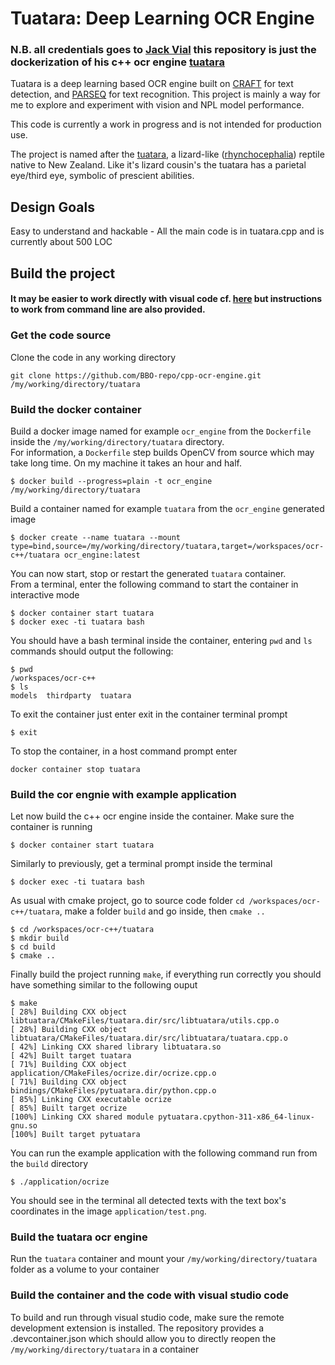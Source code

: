 # Tuatara: Deep Learning OCR Engine

### N.B. all credentials goes to [Jack Vial](https://github.com/jackvial) this repository is just the dockerization of his c++ ocr engine [tuatara](https://github.com/jackvial/tuatara) 

Tuatara is a deep learning based OCR engine built on [CRAFT](https://github.com/clovaai/CRAFT-pytorch) for text detection, and [PARSEQ](https://github.com/baudm/parseq) for text recognition. This project is mainly a way for me to explore and experiment with vision and NPL model performance.

This code is currently a work in progress and is not intended for production use.

The project is named after the [tuatara](https://en.wikipedia.org/wiki/Tuatara), a lizard-like ([rhynchocephalia](https://en.wikipedia.org/wiki/Rhynchocephalia)) reptile native to New Zealand. Like it's lizard cousin's the tuatara has a parietal eye/third eye, symbolic of prescient abilities.

## Design Goals
Easy to understand and hackable - All the main code is in tuatara.cpp and is currently about 500 LOC

## Build the project
#### It may be easier to work directly with visual code cf. [here](#Build-and-debug-through-visual-studio-code) but instructions to work from command line are also provided.
### Get the code source 
Clone the code in any working directory
```
git clone https://github.com/BBO-repo/cpp-ocr-engine.git /my/working/directory/tuatara
```
### Build the docker container
Build a docker image named for example `ocr_engine` from the `Dockerfile` inside the `/my/working/directory/tuatara` directory.<br>
For information, a `Dockerfile` step builds OpenCV from source which may take long time. On my machine it takes an hour and half. 
```
$ docker build --progress=plain -t ocr_engine /my/working/directory/tuatara
```
Build a container named for example `tuatara` from the `ocr_engine` generated image
```
$ docker create --name tuatara --mount type=bind,source=/my/working/directory/tuatara,target=/workspaces/ocr-c++/tuatara ocr_engine:latest
```
You can now start, stop or restart the generated `tuatara` container.<br>
From a terminal, enter the following command to start the container in interactive mode
```
$ docker container start tuatara
$ docker exec -ti tuatara bash
```
You should have a bash terminal inside the container, entering `pwd` and `ls` commands should output the following:
```
$ pwd
/workspaces/ocr-c++
$ ls
models  thirdparty  tuatara
```
To exit the container just enter exit in the container terminal prompt
```
$ exit
```
To stop the container, in a host command prompt enter
```
docker container stop tuatara
```

### Build the cor engnie with example application
Let now build the c++ ocr engine inside the container. Make sure the container is running

```
$ docker container start tuatara
```
Similarly to previously, get a terminal prompt inside the terminal
```
$ docker exec -ti tuatara bash
```
As usual with cmake project, go to source code folder `cd /workspaces/ocr-c++/tuatara`, make a folder `build` and go inside, then `cmake ..`
```
$ cd /workspaces/ocr-c++/tuatara
$ mkdir build
$ cd build
$ cmake ..
```
Finally build the project running `make`, if everything run correctly you should have something similar to the following ouput
```
$ make
[ 28%] Building CXX object libtuatara/CMakeFiles/tuatara.dir/src/libtuatara/utils.cpp.o
[ 28%] Building CXX object libtuatara/CMakeFiles/tuatara.dir/src/libtuatara/tuatara.cpp.o
[ 42%] Linking CXX shared library libtuatara.so
[ 42%] Built target tuatara
[ 71%] Building CXX object application/CMakeFiles/ocrize.dir/ocrize.cpp.o
[ 71%] Building CXX object bindings/CMakeFiles/pytuatara.dir/python.cpp.o
[ 85%] Linking CXX executable ocrize
[ 85%] Built target ocrize
[100%] Linking CXX shared module pytuatara.cpython-311-x86_64-linux-gnu.so
[100%] Built target pytuatara
```
You can run the example application with the following command run from the `build` directory
```
$ ./application/ocrize
```
You should see in the terminal all detected texts with the text box's coordinates in the image `application/test.png`.

### Build the tuatara ocr engine
Run the `tuatara` container and mount your `/my/working/directory/tuatara` folder as a volume to your container

### Build the container and the code with visual studio code
To build and run through visual studio code, make sure the remote development extension is installed. The repository provides a .devcontainer.json which should allow you to directly reopen the `/my/working/directory/tuatara` in a container